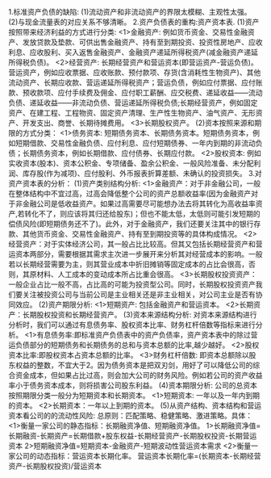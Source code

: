 1.标准资产负债的缺陷:
  (1)流动资产和非流动资产的界限太模糊、主观性太强。
  (2)与现金流量表的对应关系不够清晰。
2.资产负债表的重构:资产资本表.
  (1)资产按照带来经济利益的方式进行分类:
    <1>金融资产: 例如货币资金、交易性金融资产、发放贷款及垫款、可供出售金融资产、持有至到期投资、投资性房地产、应收利息、应收股利、买入返售金融资产、金融资产递延所得税资产(减金融资产递延所得税负债)。
    <2>经营资产: 长期经营资产和营运资本(即营运资产-营运负债)。营运资产，例如应收票据、应收账款、预付款项、存货(含消耗性生物资产)、其他流动资产、长期应收款、营运递延所得税资产；营运负债，例如应付票据、应付账款、预收款项、应付手续费及佣金、应付职工薪酬、应交税费、递延收益——流动负债、递延收益——非流动负债、营运递延所得税负债;长期经营资产，例如固定资产、在建工程、工程物资、固定资产清理、生产性生物资产、油气资产、无形资产、开发支出、商誉、长期待摊费用。
    <3>长期股权资产。
  (2)资本按照来源和期限的方式分类：
    <1>债务资本: 短期债务资本、长期债务资本。短期债务资本，例如短期借款、交易性金融负债、应付利息、应付短期债券、一年内到期的非流动负债；长期债务资本，例如长期借款、应付债券、长期应付款。
    <2>股权资本: 例如实收资本(股本)、资本公积金、专项储备、盈余公积金、一般风险准备、未分配利润、库存股(作为减项)、应付股利、外币报表折算差额、未确认的投资损失。
3.对资产资本表的分析：
  (1)资产类别结构分析:
    <1>金融资产：对于非金融公司，一般在整体结构中不宜过高，过高会降低整个公司的资产总额收益率(因为金融资产对于非金融公司是低收益资产。如果过高需要尽可能想办法去将其转化为高收益率资产,若转化不了，则应该将其归还给股东)；但也不能太低，太低则可能引发短期的偿债风险(即短期债务还不了)。此外，对于金融资产，我们还要关注其中的银行存款、其他货币资金、交易性金融资产、持有至到期投资等的具体构成情况。
    <2>经营资产：对于实体经济公司，其一般占比比较高。但其又包括长期经营资产和营运资本两部分，需要根据其需求主次进一步展开来分析其对经营成本的影响。一般若以长期经营需要为主，则其营业成本中折旧摊销等固定成本的占比会很高，否则，其原材料、人工成本的变动成本所占比重会很高。
    <3>长期股权投资资产：一般企业占比一般不高，占比高的可能为投资型公司。同时，长期股权投资资产我们要关注被投资公司与当前公司是主业相关还是非主业相关，对公司主业是否有协同效应。
  (2)资产期限分析:
    <1>短期资产: 包括金融资产和营运资本。
    <2>长期资产：长期股权投资和长期经营资产。
  (3)资本来源结构分析:
    对资本来源结构进行分析时，我们可以通过有息债务率、股权资本比率、财务杠杆倍数等指标来进行分析。
    <1>有息债务率:即标准资产负债表中的资产负债率，资产资本表中的除过营运负债部分的短期债务和长期债务的总和与资本总额的比率,越少越好。
    <2>股权资本比率:即股权资本占资本总额的比率。
    <3>财务杠杆倍数: 即资本总额除以股东权益的整数，不宜大于2。因为债务资本是把双刃剑，用好了可以降低公司的综合资金成本，但如果占比过高，则会加大公司的财务风险。例如若公司的资产收益率小于债务资本成本，则将损害公司股东利益。
  (4)资本期限分析:
    公司的总资本按照期限分类一般分为短期资本和长期资本。
    <1>短期资本: 一年以及一年内到期的资本。
    <2>长期资本：一年以上到期的资本。
  (5)从资产结构、资本结构和营运资本看公司的的流动性风险:
    总原则：匹配策略、稳健策略、激进策略。具体：
    <1>衡量一家公司的静态指标：长期融资净值、短期融资净值。
      1>长期融资净值=长期融资-长期资产=长期借款+股东权益-长期经营资产-长期股权投资-长期营运资本
      2>短期融资净值=短期资本-金融资产-短期波动性营运资本需求
    <2>衡量一家公司的动态指标：营运资本长期化率。
       营运资本长期化率=(长期资本-长期经营资产-长期股权投资)/营运资本    
